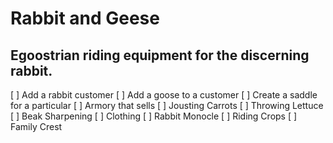 # Rabbit and Geese

## Egoostrian riding equipment for the discerning rabbit.

[ ] Add a rabbit customer
[ ] Add a goose to a customer
[ ] Create a saddle for a particular 
[ ] Armory that sells
	[ ] Jousting Carrots
	[ ] Throwing Lettuce
	[ ] Beak Sharpening
[ ] Clothing
	[ ] Rabbit Monocle
	[ ] Riding Crops
	[ ] Family Crest